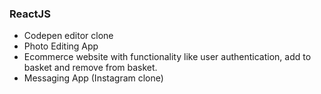 ### ReactJS

- Codepen editor clone
- Photo Editing App
- Ecommerce website with functionality like user authentication, add to basket and remove from basket.
- Messaging App (Instagram clone)
